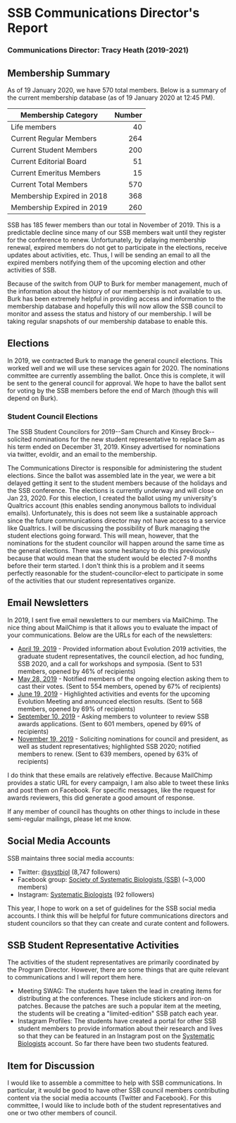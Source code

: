 # SSB Communications Director's Report

### Communications Director: Tracy Heath (2019-2021)

## Membership Summary

As of 19 January 2020, we have 570 total members.  Below is a summary of the current membership database (as of 19 January 2020 at 12:45 PM).

**Membership Category**|**Number**
-----|-----:
Life members|40
Current Regular Members|264
Current Student Members|200
Current Editorial Board|51
Current Emeritus Members|15
Current Total Members|570
Membership Expired in 2018|368
Membership Expired in 2019|260

SSB has 185 fewer members than our total in November of 2019. This is a predictable decline since many of our SSB members wait until they register for the conference to renew. Unfortunately, by delaying membership renewal, expired members do not get to participate in the elections, receive updates about activities, etc. Thus, I will be sending an email to all the expired members notifying them of the upcoming election and other activities of SSB. 

Because of the switch from OUP to Burk for member management, much of the information about the history of our membership is not available to us. Burk has been extremely helpful in providing access and information to the membership database and hopefully this will now allow the SSB council to monitor and assess the status and history of our membership. I will be taking regular snapshots of our membership database to enable this. 

## Elections

In 2019, we contracted Burk to manage the general council elections. This worked well and we will use these services again for 2020. The nominations committee are currently assembling the ballot. Once this is complete, it will be sent to the general council for approval. We hope to have the ballot sent for voting by the SSB members before the end of March (though this will depend on Burk). 

### Student Council Elections

The SSB Student Councilors for 2019--Sam Church and Kinsey Brock--solicited nominations for the new student representative to replace Sam as his term ended on December 31, 2019. Kinsey advertised for nominations via twitter, evoldir, and an email to the membership. 

The Communications Director is responsible for administering the student elections. Since the ballot was assembled late in the year, we were a bit delayed getting it sent to the student members because of the holidays and the SSB conference. The elections is currently underway and will close on Jan 23, 2020. For this election, I created the ballot using my university's Qualtrics account (this enables sending anonymous ballots to individual emails). Unfortunately, this is does not seem like a sustainable approach since the future communications director may not have access to a service like Qualtrics. I will be discussing the possibility of Burk managing the student elections going forward. This will mean, however, that the nominations for the student councilor will happen around the same time as the general elections. There was some hesitancy to do this previously because that would mean that the student would be elected 7-8 months before their term started. I don't think this is a problem and it seems perfectly reasonable for the student-councilor-elect to participate in some of the activities that our student representatives organize. 


## Email Newsletters

In 2019, I sent five email newsletters to our members via MailChimp. The nice thing about MailChimp is that it allows you to evaluate the impact of your communications. Below are the URLs for each of the newsletters:

- [April 19, 2019](https://mailchi.mp/03ee331ffac1/ssb-spring2019-newsletter) - Provided information about Evolution 2019 activities, the graduate student representatives, the council election, ad hoc funding, SSB 2020, and a call for workshops and symposia. (Sent to 531 members, opened by 46% of recipients) 
- [May 28, 2019](https://mailchi.mp/81d13dd9d9ef/ssb-2019-ballot-update) - Notified members of the ongoing election asking them to cast their votes. (Sent to 554 members, opened by 67% of recipients)
- [June 19, 2019](https://mailchi.mp/c31843613cb5/ssb-evol2019-update) - Highlighted activities and events for the upcoming Evolution Meeting and announced election results. (Sent to 568 members, opened by 69% of recipients)
- [September 10, 2019](https://mailchi.mp/8895e9b2252e/ssb-evol2019-update-2032025) - Asking members to volunteer to review SSB awards applications. (Sent to 601 members, opened by 69% of recipients)
- [November 19, 2019](https://mailchi.mp/855cfea0ad6c/ssb-fall2019-update) - Soliciting nominations for council and president, as well as student representatives; highlighted SSB 2020; notified members to renew. (Sent to 639 members, opened by 63% of recipients)

I do think that these emails are relatively effective. Because MailChimp provides a static URL for every campaign, I am also able to tweet these links and post them on Facebook. For specific messages, like the request for awards reviewers, this did generate a good amount of response. 

If any member of council has thoughts on other things to include in these semi-regular mailings, please let me know.


## Social Media Accounts

SSB maintains three social media accounts:

- Twitter: [@systbiol](https://twitter.com/systbiol) (8,747 followers)
- Facebook group: [Society of Systematic Biologists (SSB)](https://www.facebook.com/groups/SocietySystematicBiologists/) (~3,000 members)
- Instagram: [Systematic Biologists](https://www.instagram.com/systematicbiologists/) (92 followers)

This year, I hope to work on a set of guidelines for the SSB social media accounts. I think this will be helpful for future communications directors and student councilors so that they can create and curate content and followers. 

## SSB Student Representative Activities

The activities of the student representatives are primarily coordinated by the Program Director. However, there are some things that are quite relevant to communications and I will report them here. 

- Meeting SWAG: The students have taken the lead in creating items for distributing at the conferences. These include stickers and iron-on patches. Because the patches are such a popular item at the meeting, the students will be creating a "limited-edition" SSB patch each year. 
- Instagram Profiles: The students have created a portal for other SSB student members to provide information about their research and lives so that they can be featured in an Instagram post on the [Systematic Biologists](https://www.instagram.com/systematicbiologists/) account. So far there have been two students featured.

## Item for Discussion

I would like to assemble a committee to help with SSB communications. In particular, it would be good to have other SSB council members contributing content via the social media accounts (Twitter and Facebook). For this committee, I would like to include both of the student representatives and one or two other members of council. 